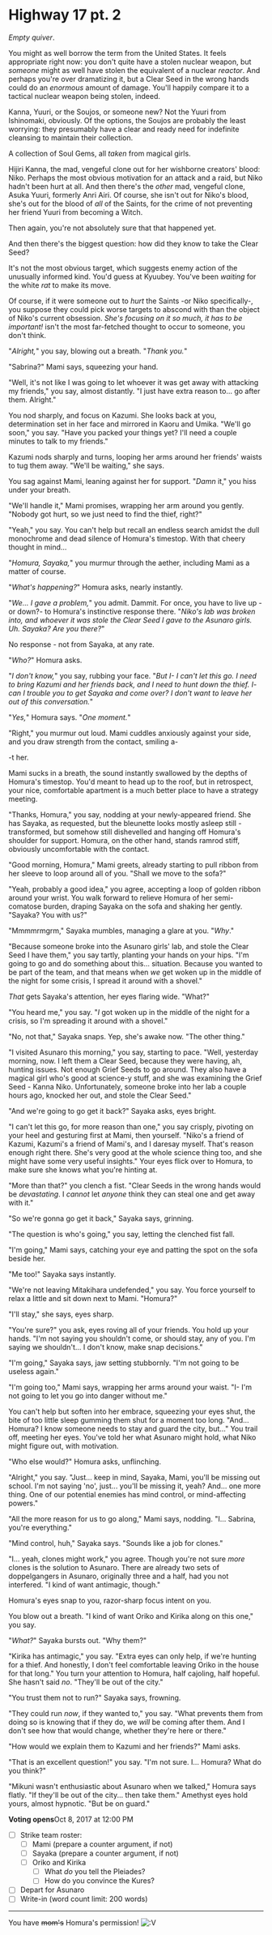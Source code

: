 # Highway 17 pt. 2

*Empty quiver*.

You might as well borrow the term from the United States. It feels appropriate right now: you don't quite have a stolen nuclear weapon, but *someone* might as well have stolen the equivalent of a nuclear *reactor*. And perhaps you're over dramatizing it, but a Clear Seed in the wrong hands could do an *enormous* amount of damage. You'll happily compare it to a tactical nuclear weapon being stolen, indeed.

Kanna, Yuuri, or the Soujos, or someone new? Not the Yuuri from Ishinomaki, obviously. Of the options, the Soujos are probably the least worrying: they presumably have a clear and ready need for indefinite cleansing to maintain their collection.

A collection of Soul Gems, all *taken* from magical girls.

Hijiri Kanna, the mad, vengeful clone out for her wishborne creators' blood: Niko. Perhaps the most obvious motivation for an attack and a raid, but Niko hadn't been hurt at all. And then there's the *other* mad, vengeful clone, Asuka Yuuri, formerly Anri Airi. Of course, she isn't out for Niko's blood, she's out for the blood of *all* of the Saints, for the crime of not preventing her friend Yuuri from becoming a Witch.

Then again, you're not absolutely sure that that happened yet.

And then there's the biggest question: how did they know to take the Clear Seed?

It's not the most obvious target, which suggests enemy action of the unusually informed kind. You'd guess at Kyuubey. You've been *waiting* for the white *rat* to make its move.

Of course, if it were someone out to *hurt* the Saints -or Niko specifically-, you suppose they could pick worse targets to abscond with than the object of Niko's current obsession. *She's focusing on it so much, it has to be important!* isn't the most far-fetched thought to occur to someone, you don't think.

"*Alright,*" you say, blowing out a breath. "*Thank you.*"

"Sabrina?" Mami says, squeezing your hand.

"Well, it's not like I was going to let whoever it was get away with attacking my friends," you say, almost distantly. "I just have extra reason to... go after them. Alright."

You nod sharply, and focus on Kazumi. She looks back at you, determination set in her face and mirrored in Kaoru and Umika. "We'll go soon," you say. "Have you packed your things yet? I'll need a couple minutes to talk to my friends."

Kazumi nods sharply and turns, looping her arms around her friends' waists to tug them away. "We'll be waiting," she says.

You sag against Mami, leaning against her for support. "*Damn* it," you hiss under your breath.

"We'll handle it," Mami promises, wrapping her arm around you gently. "Nobody got hurt, so we just need to find the thief, right?"

"Yeah," you say. You can't help but recall an endless search amidst the dull monochrome and dead silence of Homura's timestop. With that cheery thought in mind...

"*Homura, Sayaka,*" you murmur through the aether, including Mami as a matter of course.

"*What's happening?*" Homura asks, nearly instantly.

"*We... I gave a problem,*" you admit. Dammit. For once, you have to live up -or down?- to Homura's instinctive response there. "*Niko's lab was broken into, and whoever it was stole the Clear Seed I gave to the Asunaro girls. Uh. Sayaka? Are you there?*"

No response - not from Sayaka, at any rate.

"*Who?*" Homura asks.

"*I don't know,*" you say, rubbing your face. "*But I- I can't let this go. I need to bring Kazumi and her friends back, and I need to hunt down the thief. I- can I trouble you to get Sayaka and come over? I don't want to leave her out of this conversation.*"

"*Yes,*" Homura says. "*One moment.*"

"Right," you murmur out loud. Mami cuddles anxiously against your side, and you draw strength from the contact, smiling a-

-t her.

Mami sucks in a breath, the sound instantly swallowed by the depths of Homura's timestop. You'd meant to head up to the roof, but in retrospect, your nice, comfortable apartment is a much better place to have a strategy meeting.

"Thanks, Homura," you say, nodding at your newly-appeared friend. She has Sayaka, as requested, but the bleunette looks mostly asleep still - transformed, but somehow still dishevelled and hanging off Homura's shoulder for support. Homura, on the other hand, stands ramrod stiff, obviously uncomfortable with the contact.

"Good morning, Homura," Mami greets, already starting to pull ribbon from her sleeve to loop around all of you. "Shall we move to the sofa?"

"Yeah, probably a good idea," you agree, accepting a loop of golden ribbon around your wrist. You walk forward to relieve Homura of her semi-comatose burden, draping Sayaka on the sofa and shaking her gently. "Sayaka? You with us?"

"Mmmmrmgrm," Sayaka mumbles, managing a glare at you. "*Why*."

"Because someone broke into the Asunaro girls' lab, and stole the Clear Seed I have them," you say tartly, planting your hands on your hips. "I'm going to go and do something about this... situation. Because you wanted to be part of the team, and that means when *we* get woken up in the middle of the night for some crisis, I spread it around with a shovel."

*That* gets Sayaka's attention, her eyes flaring wide. "What?"

"You heard me," you say. "*I* got woken up in the middle of the night for a crisis, so I'm spreading it around with a shovel."

"No, not that," Sayaka snaps. Yep, she's awake now. "The other thing."

"I visited Asunaro this morning," you say, starting to pace. "Well, yesterday morning, now. I left them a Clear Seed, because they were having, ah, hunting issues. Not enough Grief Seeds to go around. They also have a magical girl who's good at science-y stuff, and she was examining the Grief Seed - Kanna Niko. Unfortunately, someone broke into her lab a couple hours ago, knocked her out, and stole the Clear Seed."

"And we're going to go get it back?" Sayaka asks, eyes bright.

"I can't let this go, for more reason than one," you say crisply, pivoting on your heel and gesturing first at Mami, then yourself. "Niko's a friend of Kazumi, Kazumi's a friend of Mami's, and I daresay myself. That's reason enough right there. She's very good at the whole science thing too, and she might have some very useful insights." Your eyes flick over to Homura, to make sure she knows what you're hinting at.

"More than that?" you clench a fist. "Clear Seeds in the wrong hands would be *devastating*. I *cannot* let *anyone* think they can steal one and get away with it."

"So we're gonna go get it back," Sayaka says, grinning.

"The question is who's going," you say, letting the clenched fist fall.

"I'm going," Mami says, catching your eye and patting the spot on the sofa beside her.

"Me too!" Sayaka says instantly.

"We're not leaving Mitakihara undefended," you say. You force yourself to relax a little and sit down next to Mami. "Homura?"

"I'll stay," she says, eyes sharp.

"You're sure?" you ask, eyes roving all of your friends. You hold up your hands. "I'm not saying you shouldn't come, or should stay, any of you. I'm saying we shouldn't... I don't know, make snap decisions."

"I'm going," Sayaka says, jaw setting stubbornly. "I'm not going to be useless again."

"I'm going too," Mami says, wrapping her arms around your waist. "I- I'm not going to let you go into danger without me."

You can't help but soften into her embrace, squeezing your eyes shut, the bite of too little sleep gumming them shut for a moment too long. "And... Homura? I know someone needs to stay and guard the city, but..." You trail off, meeting her eyes. You've told her what Asunaro might hold, what Niko might figure out, with motivation.

"Who else would?" Homura asks, unflinching.

"Alright," you say. "Just... keep in mind, Sayaka, Mami, you'll be missing out school. I'm not saying 'no', just... you'll be missing it, yeah? And... one more thing. One of our potential enemies has mind control, or mind-affecting powers."

"All the more reason for us to go along," Mami says, nodding. "I... Sabrina, you're everything."

"Mind control, huh," Sayaka says. "Sounds like a job for clones."

"I... yeah, clones might work," you agree. Though you're not sure *more* clones is the solution to Asunaro. There are already two sets of doppelgangers in Asunaro, originally three and a half, had you not interfered. "I kind of want antimagic, though."

Homura's eyes snap to you, razor-sharp focus intent on you.

You blow out a breath. "I kind of want Oriko and Kirika along on this one," you say.

"*What?*" Sayaka bursts out. "Why them?"

"Kirika has antimagic," you say. "Extra eyes can only help, if we're hunting for a thief. And honestly, I don't feel comfortable leaving Oriko in the house for that long." You turn your attention to Homura, half cajoling, half hopeful. She hasn't said *no*. "They'll be out of the city."

"You trust them not to run?" Sayaka says, frowning.

"They could run *now*, if they wanted to," you say. "What prevents them from doing so is knowing that if they do, we *will* be coming after them. And I don't see how that would change, whether they're here or there."

"How would we explain them to Kazumi and her friends?" Mami asks.

"That is an excellent question!" you say. "I'm not sure. I... Homura? What do you think?"

"Mikuni wasn't enthusiastic about Asunaro when we talked," Homura says flatly. "If they'll be out of the city... then take them." Amethyst eyes hold yours, almost hypnotic. "But be on guard."

**Voting opens**Oct 8, 2017 at 12:00 PM

- [ ] Strike team roster:
  - [ ] Mami (prepare a counter argument, if not)
  - [ ] Sayaka (prepare a counter argument, if not)
  - [ ] Oriko and Kirika
    - [ ] What *do* you tell the Pleiades?
    - [ ] How do you convince the Kures?
- [ ] Depart for Asunaro
- [ ] Write-in (word count limit: 200 words)

---

You have ~~mom's~~ Homura's permission! ![:V](/styles/sv_smiles/xenforo/emot-v.gif ":V    :V")

